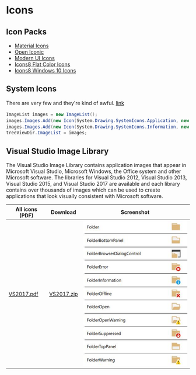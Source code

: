 # Icons

## Icon Packs
* [Material Icons](https://material.io/tools/icons/)
* [Open Iconic](https://useiconic.com/open)
* [Modern UI Icons](http://modernuiicons.com/)
* [Icons8 Flat Color Icons](https://github.com/icons8/flat-color-icons)
* [Icons8 Windows 10 Icons](https://github.com/icons8/windows-10-icons)

## System Icons
There are very few and they're kind of awful. [link](http://csharphelper.com/blog/2015/09/display-the-predefined-system-icons-in-c/)

```cs
ImageList images = new ImageList();
images.Images.Add(new Icon(System.Drawing.SystemIcons.Application, new Size(16, 16)));
images.Images.Add(new Icon(System.Drawing.SystemIcons.Information, new Size(16, 16)));
treeViewDir.ImageList = images;
```

## Visual Studio Image Library
The Visual Studio Image Library contains application images that appear in Microsoft Visual Studio, Microsoft Windows, the Office system and other Microsoft software. The libraries for Visual Studio 2012, Visual Studio 2013, Visual Studio 2015, and Visual Studio 2017 are available and each library contains over thousands of images which can be used to create applications that look visually consistent with Microsoft software. 

All icons (PDF) | Download | Screenshot
---|---|---
[VS2017.pdf](https://github.com/swharden/code-notes/raw/master/Csharp/misc/Visual%20Studio%20Image%20Library%202017.pdf) | [VS2017.zip](https://www.microsoft.com/en-us/download/details.aspx?id=35825) | ![](misc/icons-folder.JPG)
